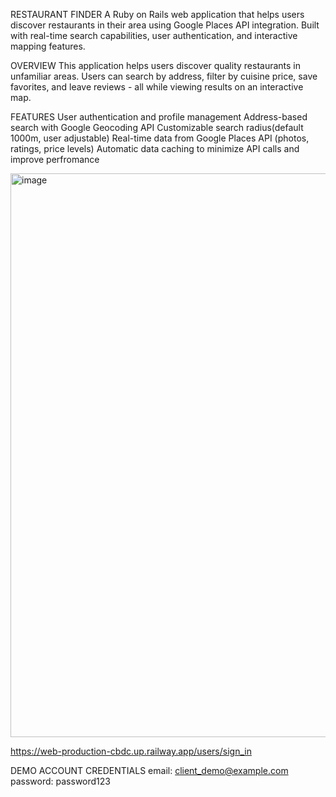 RESTAURANT FINDER
A Ruby on Rails web application that helps users discover restaurants in their area using Google Places API integration.
Built with real-time search capabilities, user authentication, and interactive mapping features.

OVERVIEW
This application helps users discover quality restaurants in unfamiliar areas. 
Users can search by address, filter by cuisine price, save favorites, and leave reviews - all while viewing results on an interactive map. 

FEATURES
User authentication and profile management
Address-based search with Google Geocoding API
Customizable search radius(default 1000m, user adjustable)
Real-time data from Google Places API (photos, ratings, price levels)
Automatic data caching to minimize API calls and improve perfromance

<img width="1903" height="902" alt="image" src="https://github.com/user-attachments/assets/25ecd426-d2f9-4230-83a5-ab62352df954" />

https://web-production-cbdc.up.railway.app/users/sign_in

DEMO ACCOUNT CREDENTIALS
email: client_demo@example.com
password: password123		
